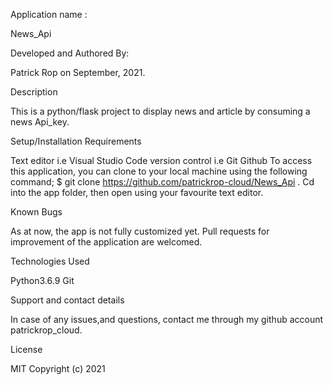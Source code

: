 Application name :

News_Api

Developed and Authored By:

Patrick Rop on September, 2021.

Description

This is a python/flask project to display news and article by consuming a news Api_key.


Setup/Installation Requirements

Text editor i.e Visual Studio Code version control i.e Git Github To access this application, you can clone to your local machine using the following command; $ git clone https://github.com/patrickrop-cloud/News_Api . Cd into the app folder, then open using your favourite text editor.

Known Bugs

As at now, the app is not fully customized yet. Pull requests for improvement of the application are welcomed.

Technologies Used

Python3.6.9 Git

Support and contact details

In case of any issues,and questions, contact me through my github account patrickrop_cloud.

License

MIT Copyright (c) 2021

